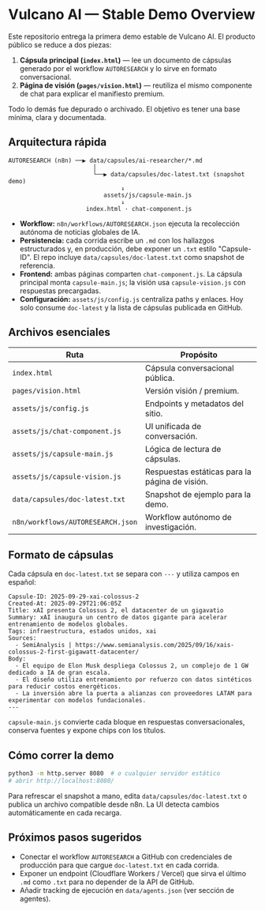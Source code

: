 # Vulcano AI — Stable Demo Overview

Este repositorio entrega la primera demo estable de Vulcano AI. El producto público se reduce a dos piezas:

1. **Cápsula principal (`index.html`)** — lee un documento de cápsulas generado por el workflow `AUTORESEARCH` y lo sirve en formato conversacional.
2. **Página de visión (`pages/vision.html`)** — reutiliza el mismo componente de chat para explicar el manifiesto premium.

Todo lo demás fue depurado o archivado. El objetivo es tener una base mínima, clara y documentada.

## Arquitectura rápida

```
AUTORESEARCH (n8n) ──▶ data/capsules/ai-researcher/*.md
                        │
                        └──▶ data/capsules/doc-latest.txt (snapshot demo)
                                ↓
                           assets/js/capsule-main.js
                                ↓
                      index.html · chat-component.js
```

- **Workflow:** `n8n/workflows/AUTORESEARCH.json` ejecuta la recolección autónoma de noticias globales de IA.
- **Persistencia:** cada corrida escribe un `.md` con los hallazgos estructurados y, en producción, debe exponer un `.txt` estilo "Capsule-ID". El repo incluye `data/capsules/doc-latest.txt` como snapshot de referencia.
- **Frontend:** ambas páginas comparten `chat-component.js`. La cápsula principal monta `capsule-main.js`; la visión usa `capsule-vision.js` con respuestas precargadas.
- **Configuración:** `assets/js/config.js` centraliza paths y enlaces. Hoy solo consume `doc-latest` y la lista de cápsulas publicada en GitHub.

## Archivos esenciales

| Ruta | Propósito |
|------|-----------|
| `index.html` | Cápsula conversacional pública. |
| `pages/vision.html` | Versión visión / premium. |
| `assets/js/config.js` | Endpoints y metadatos del sitio. |
| `assets/js/chat-component.js` | UI unificada de conversación. |
| `assets/js/capsule-main.js` | Lógica de lectura de cápsulas. |
| `assets/js/capsule-vision.js` | Respuestas estáticas para la página de visión. |
| `data/capsules/doc-latest.txt` | Snapshot de ejemplo para la demo. |
| `n8n/workflows/AUTORESEARCH.json` | Workflow autónomo de investigación. |

## Formato de cápsulas

Cada cápsula en `doc-latest.txt` se separa con `---` y utiliza campos en español:

```
Capsule-ID: 2025-09-29-xai-colossus-2
Created-At: 2025-09-29T21:06:05Z
Title: xAI presenta Colossus 2, el datacenter de un gigavatio
Summary: xAI inaugura un centro de datos gigante para acelerar entrenamiento de modelos globales.
Tags: infraestructura, estados unidos, xai
Sources:
  - SemiAnalysis | https://www.semianalysis.com/2025/09/16/xais-colossus-2-first-gigawatt-datacenter/
Body:
  - El equipo de Elon Musk despliega Colossus 2, un complejo de 1 GW dedicado a IA de gran escala.
  - El diseño utiliza entrenamiento por refuerzo con datos sintéticos para reducir costos energéticos.
  - La inversión abre la puerta a alianzas con proveedores LATAM para experimentar con modelos fundacionales.
---
```

`capsule-main.js` convierte cada bloque en respuestas conversacionales, conserva fuentes y expone chips con los títulos.

## Cómo correr la demo

```bash
python3 -m http.server 8080  # o cualquier servidor estático
# abrir http://localhost:8080/
```

Para refrescar el snapshot a mano, edita `data/capsules/doc-latest.txt` o publica un archivo compatible desde n8n. La UI detecta cambios automáticamente en cada recarga.

## Próximos pasos sugeridos

- Conectar el workflow `AUTORESEARCH` a GitHub con credenciales de producción para que cargue `doc-latest.txt` en cada corrida.
- Exponer un endpoint (Cloudflare Workers / Vercel) que sirva el último `.md` como `.txt` para no depender de la API de GitHub.
- Añadir tracking de ejecución en `data/agents.json` (ver sección de agentes).

